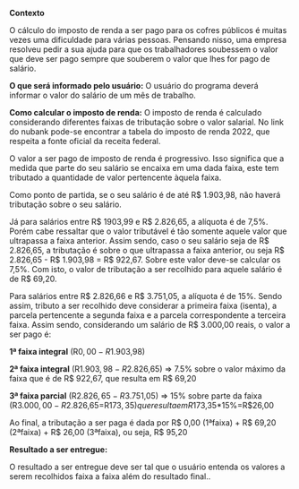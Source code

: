 **Contexto**

O cálculo do imposto de renda a ser pago para os cofres públicos é muitas vezes uma dificuldade para várias pessoas. Pensando nisso, uma empresa resolveu pedir a sua ajuda para que os trabalhadores soubessem o valor que deve ser pago sempre que souberem o valor que lhes for pago de salário.

**O que será informado pelo usuário:**
O usuário do programa deverá informar o valor do salário de um mês de trabalho. 

**Como calcular o imposto de renda:**
O imposto de renda é calculado considerando diferentes faixas de tributação sobre o valor salarial. No link do nubank pode-se encontrar a tabela do imposto de renda 2022, que respeita a fonte oficial da receita federal.

O valor a ser pago de imposto de renda é progressivo. Isso significa que a medida que parte do seu salário se encaixa em uma dada faixa, este tem tributado a quantidade de valor pertencente àquela faixa.

Como ponto de partida, se o seu salário é de até R$ 1.903,98, não haverá tributação sobre o seu salário.

Já para salários entre R$ 1903,99 e R$ 2.826,65, a alíquota é de 7,5%. Porém cabe ressaltar que o valor tributável é tão somente aquele valor que ultrapassa a faixa anterior. Assim sendo, caso o seu salário seja de R$ 2.826,65, a tributação é sobre o que ultrapassa a faixa anterior, ou seja R$ 2.826,65 - R$ 1.903,98 = R$ 922,67. Sobre este valor deve-se calcular os 7,5%. Com isto, o valor de tributação a ser recolhido para aquele salário é de R$ 69,20.

Para salários entre R$ 2.826,66 e R$ 3.751,05, a alíquota é de 15%. Sendo assim, tributo a ser recolhido deve considerar a primeira faixa (isenta), a parcela pertencente a segunda faixa e a parcela correspondente a terceira faixa. Assim sendo, considerando um salário de R$ 3.000,00 reais, o valor a ser pago é:

**1ª faixa integral** (R$0,00-R$1.903,98)

**2ª faixa integral** (R$1.903,98-R$2.826,65) => 7.5% sobre o valor máximo da faixa que é de R$ 922,67, que resulta em R$ 69,20

**3ª faixa parcial** (R$2.826,65-R$3.751,05) => 15% sobre parte da faixa (R$3.000,00-R$2.826,65=R$173,35) que resulta em R$173,35*15%=R$26,00


Ao final, a tributação a ser paga é dada por R$ 0,00 (1ªfaixa) + R$ 69,20 (2ªfaixa) + R$ 26,00 (3ªfaixa), ou seja, R$ 95,20

**Resultado a ser entregue:**

O resultado a ser entregue deve ser tal que o usuário entenda os valores a serem recolhidos faixa a faixa além do resultado final..
